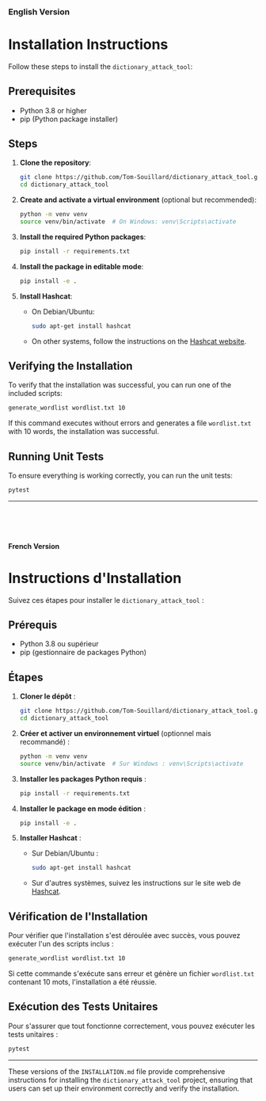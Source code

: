 ### English Version

# Installation Instructions

Follow these steps to install the `dictionary_attack_tool`:

## Prerequisites

- Python 3.8 or higher
- pip (Python package installer)

## Steps

1. **Clone the repository**:
    ```bash
    git clone https://github.com/Tom-Souillard/dictionary_attack_tool.git
    cd dictionary_attack_tool
    ```

2. **Create and activate a virtual environment** (optional but recommended):
    ```bash
    python -m venv venv
    source venv/bin/activate  # On Windows: venv\Scripts\activate
    ```

3. **Install the required Python packages**:
    ```bash
    pip install -r requirements.txt
    ```

4. **Install the package in editable mode**:
    ```bash
    pip install -e .
    ```

5. **Install Hashcat**:
    - On Debian/Ubuntu:
      ```bash
      sudo apt-get install hashcat
      ```
    - On other systems, follow the instructions on the [Hashcat website](https://hashcat.net/hashcat/).

## Verifying the Installation

To verify that the installation was successful, you can run one of the included scripts:

```bash
generate_wordlist wordlist.txt 10
```

If this command executes without errors and generates a file `wordlist.txt` with 10 words, the installation was successful.

## Running Unit Tests

To ensure everything is working correctly, you can run the unit tests:

```bash
pytest
```

---

<p>&nbsp;</p>
<p>&nbsp;</p>

#### French Version

# Instructions d'Installation

Suivez ces étapes pour installer le `dictionary_attack_tool` :

## Prérequis

- Python 3.8 ou supérieur
- pip (gestionnaire de packages Python)

## Étapes

1. **Cloner le dépôt** :
    ```bash
    git clone https://github.com/Tom-Souillard/dictionary_attack_tool.git
    cd dictionary_attack_tool
    ```

2. **Créer et activer un environnement virtuel** (optionnel mais recommandé) :
    ```bash
    python -m venv venv
    source venv/bin/activate  # Sur Windows : venv\Scripts\activate
    ```

3. **Installer les packages Python requis** :
    ```bash
    pip install -r requirements.txt
    ```

4. **Installer le package en mode édition** :
    ```bash
    pip install -e .
    ```

5. **Installer Hashcat** :
    - Sur Debian/Ubuntu :
      ```bash
      sudo apt-get install hashcat
      ```
    - Sur d'autres systèmes, suivez les instructions sur le site web de [Hashcat](https://hashcat.net/hashcat/).

## Vérification de l'Installation

Pour vérifier que l'installation s'est déroulée avec succès, vous pouvez exécuter l'un des scripts inclus :

```bash
generate_wordlist wordlist.txt 10
```

Si cette commande s'exécute sans erreur et génère un fichier `wordlist.txt` contenant 10 mots, l'installation a été réussie.

## Exécution des Tests Unitaires

Pour s'assurer que tout fonctionne correctement, vous pouvez exécuter les tests unitaires :

```bash
pytest
```

---

These versions of the `INSTALLATION.md` file provide comprehensive instructions for installing the `dictionary_attack_tool` project, ensuring that users can set up their environment correctly and verify the installation.